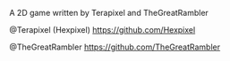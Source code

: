 A 2D game written by Terapixel and TheGreatRambler

@Terapixel (Hexpixel)
https://github.com/Hexpixel

@TheGreatRambler
https://github.com/TheGreatRambler

